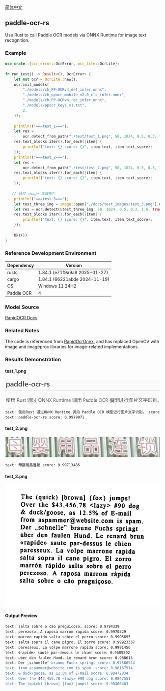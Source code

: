 [简体中文](./docs/README_zh-Hans.md)

## paddle-ocr-rs

Use Rust to call Paddle OCR models via ONNX Runtime for image text recognition.

### Example

```rust
use crate::{ocr_error::OcrError, ocr_lite::OcrLite};

fn run_test() -> Result<(), OcrError> {
    let mut ocr = OcrLite::new();
    ocr.init_models(
        "./models/ch_PP-OCRv4_det_infer.onnx",
        "./models/ch_ppocr_mobile_v2.0_cls_infer.onnx",
        "./models/ch_PP-OCRv4_rec_infer.onnx",
        "./models/ppocr_keys_v1.txt",
        2,
    )?;

    println!("===test_1===");
    let res =
        ocr.detect_from_path("./test/test_1.png", 50, 1024, 0.5, 0.3, 1.6, true, false)?;
    res.text_blocks.iter().for_each(|item| {
        println!("text: {} score: {}", item.text, item.text_score);
    });
    println!("===test_2===");
    let res =
        ocr.detect_from_path("./test/test_2.png", 50, 1024, 0.5, 0.3, 1.6, true, false)?;
    res.text_blocks.iter().for_each(|item| {
        println!("text: {} score: {}", item.text, item.text_score);
    });

   // 通过 image 读取图片
    println!("===test_3===");
    let test_three_img = image::open("./docs/test_images/test_3.png").unwrap().to_rgb8();
    let res = ocr.detect(&test_three_img, 50, 1024, 0.5, 0.3, 1.6, true, false)?;
    res.text_blocks.iter().for_each(|item| {
        println!("text: {} score: {}", item.text, item.text_score);
    });

    Ok(())
}
```

### Reference Development Environment

| Dependency | Version                      |
| ---------- | ---------------------------- |
| rustc      | 1.84.1 (e71f9a9a9 2025-01-27) |
| cargo      | 1.84.1 (66221abde 2024-11-19) |
| OS         | Windows 11 24H2              |
| Paddle OCR | 4                            |

### Model Source

[RapidOCR Docs](https://rapidai.github.io/RapidOCRDocs/main/model_list/)

### Related Notes

The code is referenced from [RapidOcrOnnx](https://github.com/RapidAI/RapidOcrOnnx), and has replaced OpenCV with image and imageproc libraries for image-related implementations.

### Results Demonstration

#### test_1.png

![test_1](/docs/test_images/test_1.png)

```bash
text: 使用Rust 通过ONNX Runtime 调用 Paddle OCR 模型进行图片文字识别。 score: 0.95269924
text: paddle-ocr-rs score: 0.9979071
```

#### test_2.png

![test_2](/docs/test_images/test_2.png)

```bash
text: 母婴用品连锁 score: 0.99713486
```

#### test_3.png

![test_3](/docs/test_images/test_3.png)

#### Output Preview

```bash
text: salta sobre o cao preguicoso. score: 0.9794339
text: perezoso. A raposa marrom rapida score: 0.9970329
text: marron rapido salta sobre el perro score: 0.9995695
text: salta sopra il cane pigro. El zorro score: 0.99923337
text: paresseux. La volpe marrone rapida score: 0.9991456
text: 《rapide> saute par-dessus le chien score: 0.9685502
text: uber den faulen Hund. Le renard brun score: 0.988613
text: Der ,schnelle" braune Fuchs springt score: 0.97560924
text: from aspammer@website.com is spam. score: 0.98167914
text: & duck/goose, as 12.5% of E-mail score: 0.98472834
text: Over the $43,456.78 <lazy> #90 dog score: 0.9847551
text: The (quick) [brown] {fox} jumps! score: 0.98300403
```
